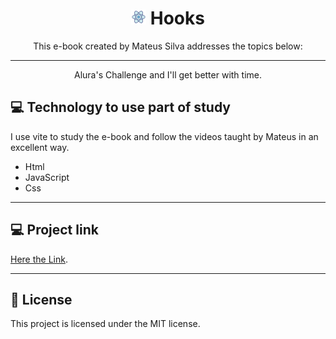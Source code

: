 <h1 align="center">
  <img alt="Hooks" src=".github/favicon.ico" width="24px">
  Hooks
</h1>

<p align="center">
  This e-book created by Mateus Silva addresses the topics below:
</p>
<hr>
<p align="center">
  Alura's Challenge and I'll get better with time.
</p>

## 💻 Technology to use part of study
 I use vite to study the e-book and follow the videos taught by Mateus in an excellent way.

- Html
- JavaScript
- Css

<hr>

## 💻 Project link
[Here the Link](https://arks-lacerda.github.io/convertRealToBitCoinsAndLightYearsToMeters/).
<hr>

## 📝 License

This project is licensed under the MIT license.

